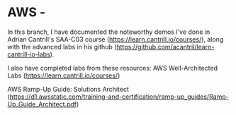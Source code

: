 # AWS - 

In this branch, I have documented the noteworthy demos I've done in Adrian Cantrill's SAA-C03 course (https://learn.cantrill.io/courses/), along with the advanced labs in his github (https://github.com/acantril/learn-cantrill-io-labs).

I also have completed labs from these resources:
AWS Well-Architected Labs (https://learn.cantrill.io/courses/)

AWS Ramp-Up Guide: Solutions Architect (https://d1.awsstatic.com/training-and-certification/ramp-up_guides/Ramp-Up_Guide_Architect.pdf)

